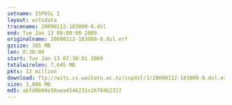 ```yaml
---
setname: ISPDSL I
layout: witsdata
tracename: 20090112-183000-0.dsl
end: Tue Jan 13 08:00:00 2009
originalname: 20090112-183000-0.dsl.erf
gzsize: 385 MB
len: 0:30:00
start: Tue Jan 13 07:30:01 2009
totalwirelen: 7,645 MB
pkts: 12 million
download: ftp://wits.cs.waikato.ac.nz/ispdsl/1/20090112-183000-0.dsl.erf.gz
size: 1,006 MB
md5: abfd0b00e50aea4546231c26784b2317
---
```

